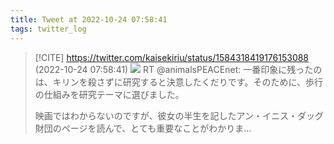 ```yaml
---
title: Tweet at 2022-10-24 07:58:41
tags: twitter_log
---
```


> [!CITE] https://twitter.com/kaisekiriu/status/1584318419176153088 (2022-10-24 07:58:41)
> ![](https://twitter.com/kaisekiriu/status/1584318419176153088)
> RT @animalsPEACEnet: 一番印象に残ったのは、キリンを殺さずに研究すると決意したくだりです。そのために、歩行の仕組みを研究テーマに選びました。
> 
> 映画ではわからないのですが、彼女の半生を記したアン・イニス・ダッグ財団のページを読んで、とても重要なことがわかりま…
